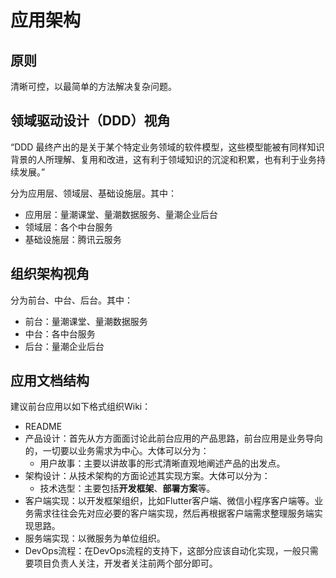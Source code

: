 # 应用架构

## 原则

清晰可控，以最简单的方法解决复杂问题。


## 领域驱动设计（DDD）视角

“DDD 最终产出的是关于某个特定业务领域的软件模型，这些模型能被有同样知识背景的人所理解、复用和改进，这有利于领域知识的沉淀和积累，也有利于业务持续发展。”

分为应用层、领域层、基础设施层。其中：
- 应用层：量潮课堂、量潮数据服务、量潮企业后台
- 领域层：各个中台服务
- 基础设施层：腾讯云服务


## 组织架构视角

分为前台、中台、后台。其中：
- 前台：量潮课堂、量潮数据服务
- 中台：各中台服务
- 后台：量潮企业后台


## 应用文档结构

建议前台应用以如下格式组织Wiki：
- README
- 产品设计：首先从方方面面讨论此前台应用的产品思路，前台应用是业务导向的，一切要以业务需求为中心。大体可以分为：
  - 用户故事：主要以讲故事的形式清晰直观地阐述产品的出发点。
- 架构设计：从技术架构的方面论述其实现方案。大体可以分为：
  - 技术选型：主要包括**开发框架**、**部署方案**等。
- 客户端实现：以开发框架组织，比如Flutter客户端、微信小程序客户端等。业务需求往往会先对应必要的客户端实现，然后再根据客户端需求整理服务端实现思路。
- 服务端实现：以微服务为单位组织。
- DevOps流程：在DevOps流程的支持下，这部分应该自动化实现，一般只需要项目负责人关注，开发者关注前两个部分即可。